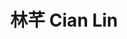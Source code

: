 ---
chinese_name: 林芊
english_name: Cian Lin
title: "林芊 Cian Lin"
id: lincian
collection: members
position: Alumni
type: alumni
department: "London School of Economics and Political Science (LSE)"
venue: "London School of Economics and Political Science (LSE)"
location: "Houghton St, London WC2A 2AE英國"
image_path: https://source.unsplash.com/collection/139386/600x600?a=.png
photo: alumni/lincian.jpg
cohort: Class of 2023
---